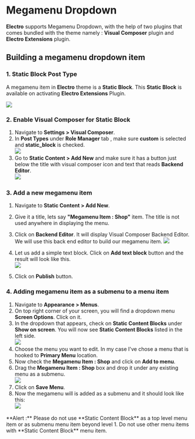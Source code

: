 # Megamenu Dropdown

**Electro** supports Megamenu Dropdown, with the help of two plugins that comes bundled with the theme namely :  **Visual Composer** plugin and **Electro Extensions** plugin.

## Building a megamenu dropdown item

### 1. Static Block Post Type

A megamenu item in **Electro** theme is a **Static Block**. This **Static Block** is available on activating **Electro Extensions** Plugin.

![](http://transvelo.github.io/docs/mybag/images/admin-static-content.png)

### 2. Enable Visual Composer for Static Block

1. Navigate to **Settings > Visual Composer**.
2. In **Post Types** under **Role Manager** tab , make sure **custom** is selected and **static_block** is checked.<br/>![](http://transvelo.github.io/docs/mybag/images/vc-settings.png)
3. Go to **Static Content > Add New** and make sure it has a button just below the title with visual composer icon and text that reads **Backend Editor**.<br/>![](http://transvelo.github.io/docs/mybag/images/visual-composer-button.png)

### 3. Add a new megamenu item

1. Navigate to **Static Content > Add New**.
2. Give it a title, lets say **"Megamenu Item : Shop"** item. The title is not used anywhere in displaying the menu.
3. Click on **Backend Editor**. It will display Visual Composer Backend Editor. We will use this back end editor to build our megamenu item.
![](http://transvelo.github.io/docs/mybag/images/test-megamenu-item.png)

4. Let us add a simple text block. Click on **Add text block** button and the result will look like this.<br/>![](http://transvelo.github.io/docs/mybag/images/add-text-block.png)
5. Click on **Publish** button.

### 4. Adding megamenu item as a submenu to a menu item

1. Navigate to **Appearance > Menus**.
2. On top right corner of your screen, you will find a dropdown menu **Screen Options**. Click on it.
3. In the dropdown that appears, check on **Static Content Blocks** under **Show on screen**. You will now see **Static Content Blocks** listed in the left side. <br/>![](http://transvelo.github.io/docs/mybag/images/static-content-block-left-menu.png)
4. Choose the menu you want to edit. In my case I've chose a menu that is hooked to **Primary Menu** location.
5. Now check the **Megamenu Item : Shop** and click on **Add to menu**.
6. Drag the **Megamenu Item : Shop** box and drop it under any existing menu as a submenu.<br/>
![](http://transvelo.github.io/docs/mybag/images/static-block-submenu.png)
7. Click on **Save Menu**.
8. Now the megamenu will is added as a submenu and it should look like this: <br/> ![](http://transvelo.github.io/docs/mybag/images/megamenu-as-submenu.png)

<div class="alert alert-danger">**Alert :** Please do not use **Static Content Block** as a top level menu item or as submenu menu item beyond level 1. Do not use other menu items with **Static Content Block** menu item.</div>

